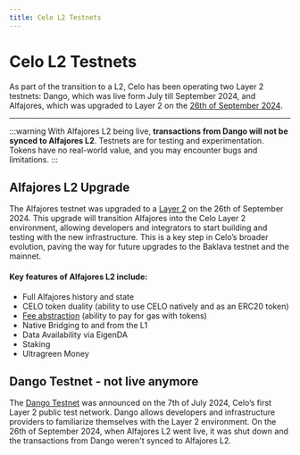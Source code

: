 ```yaml
---
title: Celo L2 Testnets
---
```


# Celo L2 Testnets

As part of the transition to a L2, Celo has been operating two Layer 2 testnets: Dango, which was live form July till September 2024, and Alfajores, which was upgraded to Layer 2 on the [26th of September 2024](https://forum.celo.org/t/alfajores-goes-l2/9052).

---

:::warning
With Alfajores L2 being live, **transactions from Dango will not be synced to Alfajores L2**. Testnets are for testing and experimentation. Tokens have no real-world value, and you may encounter bugs and limitations.
:::

## Alfajores L2 Upgrade

The Alfajores testnet was upgraded to a [Layer 2](https://forum.celo.org/t/alfajores-goes-l2/9052) on the 26th of September 2024. This upgrade will transition Alfajores into the Celo Layer 2 environment, allowing developers and integrators to start building and testing with the new infrastructure. This is a key step in Celo’s broader evolution, paving the way for future upgrades to the Baklava testnet and the mainnet.


#### Key features of Alfajores L2 include:

- Full Alfajores history and state
- CELO token duality (ability to use CELO natively and as an ERC20 token)
- [Fee abstraction](../tools/fee-abstraction.md) (ability to pay for gas with tokens)
- Native Bridging to and from the L1
- Data Availability via EigenDA
- Staking
- Ultragreen Money


## Dango Testnet - not live anymore

The [Dango Testnet](https://forum.celo.org/t/introducing-dango-l2-celo-testnet/8313) was announced on the 7th of July 2024, Celo’s first Layer 2 public test network. Dango allows developers and infrastructure providers to familiarize themselves with the Layer 2 environment. On the 26th of September 2024, when Alfajores L2 went live, it was shut down and the transactions from Dango weren't  synced to Alfajores L2. 